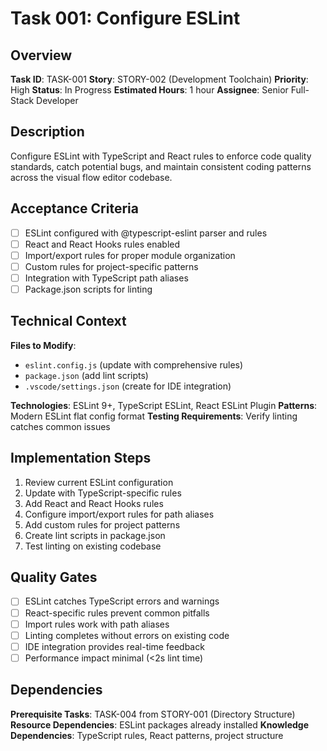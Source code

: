 # Task 001: Configure ESLint

## Overview

**Task ID**: TASK-001
**Story**: STORY-002 (Development Toolchain)
**Priority**: High
**Status**: In Progress
**Estimated Hours**: 1 hour
**Assignee**: Senior Full-Stack Developer

## Description

Configure ESLint with TypeScript and React rules to enforce code quality standards, catch potential bugs, and maintain consistent coding patterns across the visual flow editor codebase.

## Acceptance Criteria

- [ ] ESLint configured with @typescript-eslint parser and rules
- [ ] React and React Hooks rules enabled
- [ ] Import/export rules for proper module organization
- [ ] Custom rules for project-specific patterns
- [ ] Integration with TypeScript path aliases
- [ ] Package.json scripts for linting

## Technical Context

**Files to Modify**: 
- `eslint.config.js` (update with comprehensive rules)
- `package.json` (add lint scripts)
- `.vscode/settings.json` (create for IDE integration)

**Technologies**: ESLint 9+, TypeScript ESLint, React ESLint Plugin
**Patterns**: Modern ESLint flat config format
**Testing Requirements**: Verify linting catches common issues

## Implementation Steps

1. Review current ESLint configuration
2. Update with TypeScript-specific rules
3. Add React and React Hooks rules
4. Configure import/export rules for path aliases
5. Add custom rules for project patterns
6. Create lint scripts in package.json
7. Test linting on existing codebase

## Quality Gates

- [ ] ESLint catches TypeScript errors and warnings
- [ ] React-specific rules prevent common pitfalls
- [ ] Import rules work with path aliases
- [ ] Linting completes without errors on existing code
- [ ] IDE integration provides real-time feedback
- [ ] Performance impact minimal (<2s lint time)

## Dependencies

**Prerequisite Tasks**: TASK-004 from STORY-001 (Directory Structure)
**Resource Dependencies**: ESLint packages already installed
**Knowledge Dependencies**: TypeScript rules, React patterns, project structure